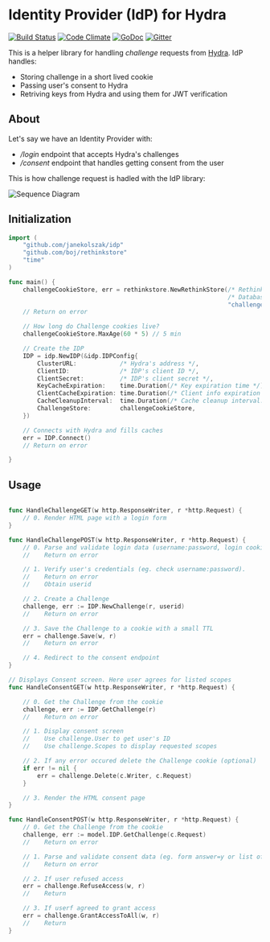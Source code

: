 # Identity Provider (IdP) for Hydra
[![Build Status](https://travis-ci.org/janekolszak/idp.svg?branch=master)](https://travis-ci.org/janekolszak/idp) [![Code Climate](https://codeclimate.com/github/janekolszak/idp/badges/gpa.svg)](https://codeclimate.com/github/janekolszak/idp) [![GoDoc](https://godoc.org/github.com/janekolszak/idp?status.svg)](https://godoc.org/github.com/janekolszak/idp) [![Gitter](https://img.shields.io/gitter/room/nwjs/nw.js.svg?maxAge=2592000)](https://gitter.im/janekolszak/idp)

This is a helper library for handling *challenge* requests from [Hydra](https://github.com/ory-am/hydra).
IdP handles:
- Storing challenge in a short lived cookie
- Passing user's consent to Hydra
- Retriving keys from Hydra and using them for JWT verification

## About

Let's say we have an Identity Provider with:
- */login* endpoint that accepts Hydra's challenges
- */consent* endpoint that handles getting consent from the user

This is how challenge request is hadled with the IdP library:

![Sequence Diagram](https://raw.githubusercontent.com/janekolszak/idp/master/doc/sequenceDiagram.png)

## Initialization

```go
import (
	"github.com/janekolszak/idp"
	"github.com/boj/rethinkstore"
	"time"
)

func main() {
	challengeCookieStore, err = rethinkstore.NewRethinkStore(/* RethinkDB address */,
	                                                         /* Database name */,
	                                                         "challengeCookies", 5, 5, []byte("something-very-secret"))
	// Return on error

	// How long do Challenge cookies live?
	challengeCookieStore.MaxAge(60 * 5) // 5 min

	// Create the IDP
	IDP = idp.NewIDP(&idp.IDPConfig{
		ClusterURL:            /* Hydra's address */,
		ClientID:              /* IDP's client ID */,
		ClientSecret:          /* IDP's client secret */,
		KeyCacheExpiration:    time.Duration(/* Key expiration time */) * time.Second,
		ClientCacheExpiration: time.Duration(/* Client info expiration */) * time.Second,
		CacheCleanupInterval:  time.Duration(/* Cache cleanup interval. Eg. 30 */) * time.Second,
		ChallengeStore:        challengeCookieStore,
	})

	// Connects with Hydra and fills caches
	err = IDP.Connect()
	// Return on error

}

```

## Usage

```go

func HandleChallengeGET(w http.ResponseWriter, r *http.Request) {
	// 0. Render HTML page with a login form
}

func HandleChallengePOST(w http.ResponseWriter, r *http.Request) {
	// 0. Parse and validate login data (username:password, login cookie etc)
	//    Return on error

	// 1. Verify user's credentials (eg. check username:password).
	//    Return on error
	//    Obtain userid

	// 2. Create a Challenge
	challenge, err := IDP.NewChallenge(r, userid)
	//    Return on error

	// 3. Save the Challenge to a cookie with a small TTL
	err = challenge.Save(w, r)
	//    Return on error

	// 4. Redirect to the consent endpoint
}

// Displays Consent screen. Here user agrees for listed scopes
func HandleConsentGET(w http.ResponseWriter, r *http.Request) {

	// 0. Get the Challenge from the cookie
	challenge, err := IDP.GetChallenge(r)
	//    Return on error

	// 1. Display consent screen
	//    Use challenge.User to get user's ID
	//    Use challenge.Scopes to display requested scopes

	// 2. If any error occured delete the Challenge cookie (optional)
	if err != nil {
		err = challenge.Delete(c.Writer, c.Request)
	}

	// 3. Render the HTML consent page
}

func HandleConsentPOST(w http.ResponseWriter, r *http.Request) {
	// 0. Get the Challenge from the cookie
	challenge, err := model.IDP.GetChallenge(c.Request)
	//    Return on error

    // 1. Parse and validate consent data (eg. form answer=y or list of scopes)
	//    Return on error

	// 2. If user refused access
	err = challenge.RefuseAccess(w, r)
	//    Return

	// 3. If userf agreed to grant access
	err = challenge.GrantAccessToAll(w, r)
	//    Return
}

```
